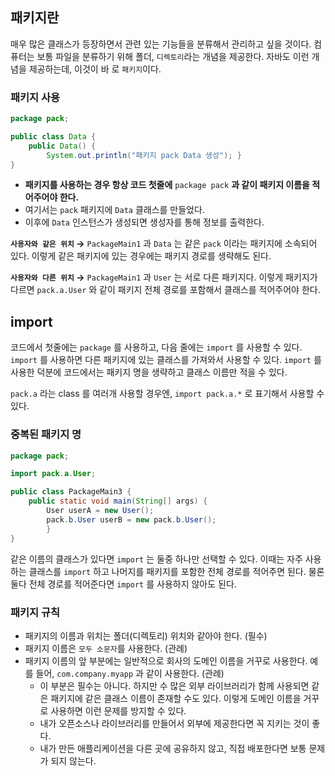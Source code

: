 ## 패키지란

매우 많은 클래스가 등장하면서 관련 있는 기능들을 분류해서 관리하고 싶을 것이다. 컴퓨터는 보통 파일을 분류하기 위해 폴더, `디렉토리`라는 개념을 제공한다. 자바도 이런 개념을 제공하는데, 이것이 바
로 `패키지`이다.

### 패키지 사용

```java
package pack;

public class Data {
    public Data() {
		System.out.println("패키지 pack Data 생성"); }
}

```

- **패키지를 사용하는 경우 항상 코드 첫줄에** `package pack` **과 같이 패키지 이름을 적어주어야 한다.**
- 여기서는 `pack` 패키지에 `Data` 클래스를 만들었다.
- 이후에 `Data` 인스턴스가 생성되면 생성자를 통해 정보를 출력한다.

**`사용자와 같은 위치` →** `PackageMain1` 과 `Data` 는 같은 `pack` 이라는 패키지에 소속되어 있다. 이렇게 같은 패키지에 있는 경우에는 패키지 경로를 생략해도 된다.

**`사용자와 다른 위치` →**  `PackageMain1` 과 `User` 는 서로 다른 패키지다. 이렇게 패키지가 다르면 `pack.a.User` 와 같이 패키지 전체 경로를 포함해서 클래스를 적어주어야 한다.

## import

코드에서 첫줄에는 `package` 를 사용하고, 다음 줄에는 `import` 를 사용할 수 있다.
`import` 를 사용하면 다른 패키지에 있는 클래스를 가져와서 사용할 수 있다.
`import` 를 사용한 덕분에 코드에서는 패키지 명을 생략하고 클래스 이름만 적을 수 있다.

`pack.a` 라는 class 를 여러개 사용할 경우엔, `import pack.a.*` 로 표기해서 사용할 수 있다.

### 중복된 패키지 명

```java
package pack;

import pack.a.User;

public class PackageMain3 {
    public static void main(String[] args) {
        User userA = new User();
        pack.b.User userB = new pack.b.User();
		} 
}
```

같은 이름의 클래스가 있다면 `import` 는 둘중 하나만 선택할 수 있다. 이때는 자주 사용하는 클래스를 `import` 하고 나머지를 패키지를 포함한 전체 경로를 적어주면 된다. 물론 둘다 전체 경로를 적어준다면 `import` 를 사용하지 않아도 된다.

### 패키지 규칙

- 패키지의 이름과 위치는 폴더(디렉토리) 위치와 같아야 한다. (필수)
- 패키지 이름은 `모두 소문자`를 사용한다. (관례)
- 패키지 이름의 앞 부분에는 일반적으로 회사의 도메인 이름을 거꾸로 사용한다. 예를 들어,  `com.company.myapp` 과 같이 사용한다. (관례)
    - 이 부분은 필수는 아니다. 하지만 수 많은 외부 라이브러리가 함께 사용되면 같은 패키지에 같은 클래스 이름이 존재할 수도 있다. 이렇게 도메인 이름을 거꾸로 사용하면 이런 문제를 방지할 수 있다.
    - 내가 오픈소스나 라이브러리를 만들어서 외부에 제공한다면 꼭 지키는 것이 좋다.
    - 내가 만든 애플리케이션을 다른 곳에 공유하지 않고, 직접 배포한다면 보통 문제가 되지 않는다.